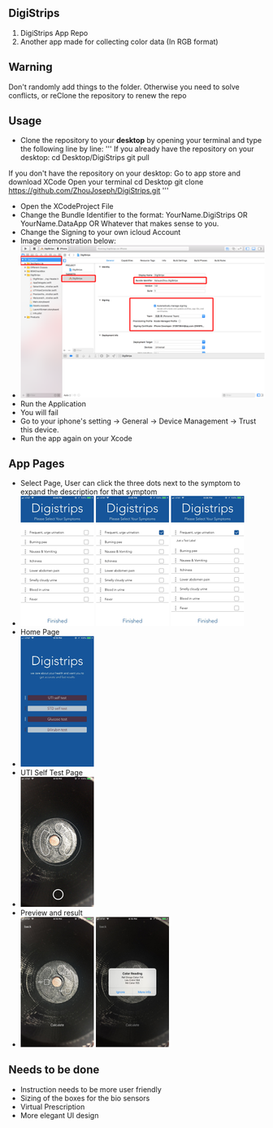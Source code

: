 ## DigiStrips
1. DigiStrips App Repo
2. Another app made for collecting color data (In RGB format)
## Warning
Don't randomly add things to the folder. Otherwise you need to solve conflicts, or reClone the repository to renew the repo
## Usage
- Clone the repository to your <strong>desktop</strong> by opening your terminal and type the following line by line:
'''
If you already have the repository on your desktop: 
cd Desktop/DigiStrips
git pull

If you don't have the repository on your desktop:
Go to app store and download XCode
Open your terminal
cd Desktop
git clone https://github.com/ZhouJoseph/DigiStrips.git
'''
- Open the XCodeProject File
- Change the Bundle Identifier to the format: YourName.DigiStrips OR YourName.DataApp OR Whatever that makes sense to you.
- Change the Signing to your own icloud Account
- Image demonstration below: 
- <img src="DigiStrips Project/Instruction/Instruction.png">
- Run the Application
- You will fail
- Go to your iphone's setting -> General -> Device Management -> Trust this device.
- Run the app again on your Xcode
## App Pages
- Select Page, User can click the three dots next to the symptom to expand the description for that symptom
- <img src="DigiStrips Project/Instruction/SymptomSelect1.jpeg" width = "30%">       <img src="DigiStrips Project/Instruction/SymptomSelect3.jpeg" width = "30%">       <img src="DigiStrips Project/Instruction/SymptomSelect2.jpeg" width = "30%">
- Home Page
- <img src="DigiStrips Project/Instruction/HomePage.jpeg" width = "30%">
- UTI Self Test Page 
- <img src="DigiStrips Project/Instruction/UTIPage.jpeg" width = "30%">
- Preview and result
- <img src="DigiStrips Project/Instruction/PreviewPage.jpeg" width = "30%">        <img src="DigiStrips Project/Instruction/ResultPage.jpeg" width = "30%">
## Needs to be done
- Instruction needs to be more user friendly
- Sizing of the boxes for the bio sensors
- Virtual Prescription
- More elegant UI design
